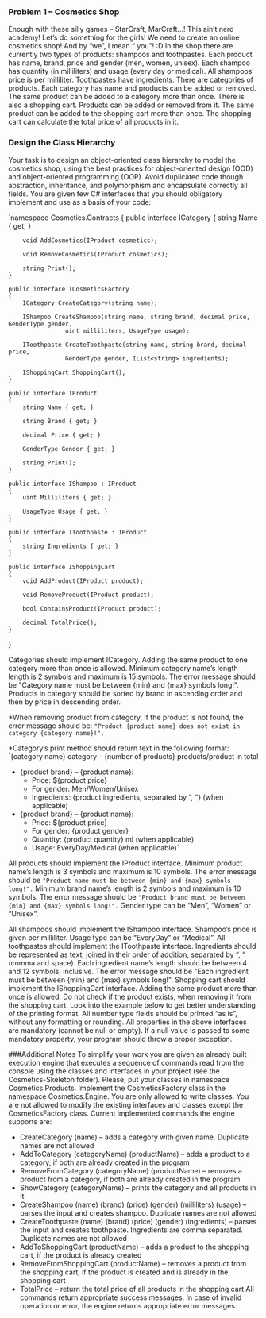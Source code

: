 ### Problem 1 – Cosmetics Shop

Enough with these silly games – StarCraft, MarCraft...! This ain’t nerd academy! Let’s do something for the girls! We need to create an online cosmetics shop! And by “we”, I mean “ you”! :D
In the shop there are currently two types of products: shampoos and toothpastes. Each product has name, brand, price and gender (men, women, unisex). Each shampoo has quantity (in milliliters) and usage (every day or medical). All shampoos’ price is per milliliter. Toothpastes have ingredients. There are categories of products. Each category has name and products can be added or removed. The same product can be added to a category more than once. There is also a shopping cart. Products can be added or removed from it. The same product can be added to the shopping cart more than once. The shopping cart can calculate the total price of all products in it.

### Design the Class Hierarchy

Your task is to design an object-oriented class hierarchy to model the cosmetics shop, using the best practices for object-oriented design (OOD) and object-oriented programming (OOP). Avoid duplicated code though abstraction, inheritance, and polymorphism and encapsulate correctly all fields.
You are given few C# interfaces that you should obligatory implement and use as a basis of your code:

`namespace Cosmetics.Contracts 
{
    public interface ICategory
    {
        string Name { get; }

        void AddCosmetics(IProduct cosmetics);

        void RemoveCosmetics(IProduct cosmetics);

        string Print();
    }

    public interface ICosmeticsFactory
    {
        ICategory CreateCategory(string name);

        IShampoo CreateShampoo(string name, string brand, decimal price, GenderType gender,  
                    uint milliliters, UsageType usage);

        IToothpaste CreateToothpaste(string name, string brand, decimal price,
                    GenderType gender, IList<string> ingredients);

        IShoppingCart ShoppingCart();
    }

    public interface IProduct
    {
        string Name { get; }

        string Brand { get; }

        decimal Price { get; }

        GenderType Gender { get; }

        string Print();
    }

    public interface IShampoo : IProduct
    {
        uint Milliliters { get; }

        UsageType Usage { get; }
    }

    public interface IToothpaste : IProduct
    {
        string Ingredients { get; }
    }

    public interface IShoppingCart
    {
        void AddProduct(IProduct product);

        void RemoveProduct(IProduct product);

        bool ContainsProduct(IProduct product);

        decimal TotalPrice();
    }
}`

Categories should implement ICategory. Adding the same product to one category more than once is allowed. Minimum category name’s length length is 2 symbols and maximum is 15 symbols. The error message should be "Category name must be between {min} and {max} symbols long!". 
Products in category should be sorted by brand in ascending order and then by price in descending order. 

*When removing product from category, if the product is not found, the error message should be:
`"Product {product name} does not exist in category {category name}!".`

*Category’s print method should return text in the following format:
`{category name} category – {number of products} products/product in total
- {product brand} – {product name}:
  * Price: ${product price}
  * For gender: Men/Women/Unisex
  * Ingredients: {product ingredients, separated by “, “} (when applicable)
- {product brand} – {product name}:
  * Price: ${product price}
  * For gender: {product gender}
  * Quantity: {product quantity} ml (when applicable)
  * Usage: EveryDay/Medical (when applicable)`
  
All products should implement the IProduct interface. Minimum product name’s length is 3 symbols and maximum is 10 symbols. 
The error message should be `"Product name must be between {min} and {max} symbols long!".`
Minimum brand name’s length is 2 symbols and maximum is 10 symbols. 
The error message should be `"Product brand must be between {min} and {max} symbols long!".`
Gender type can be “Men”, “Women” or “Unisex”. 

All shampoos should implement the IShampoo interface. Shampoo’s price is given per milliliter. Usage type can be “EveryDay” or “Medical”.
All toothpastes should implement the IToothpaste interface. Ingredients should be represented as text, joined in their order of addition, separated by “, “ (comma and space). 
Each ingredient name’s length should be between 4 and 12 symbols, inclusive. The error message should be "Each ingredient must be between {min} and {max} symbols long!".
Shopping cart should implement the IShoppingCart interface. Adding the same product more than once is allowed. Do not check if the product exists, when removing it from the shopping cart.
Look into the example below to get better understanding of the printing format. 
All number type fields should be printed “as is”, without any formatting or rounding.
All properties in the above interfaces are mandatory (cannot be null or empty).
If a null value is passed to some mandatory property, your program should throw a proper exception.

###Additional Notes
To simplify your work you are given an already built execution engine that executes a sequence of commands read from the console using the classes and interfaces in your project (see the Cosmetics-Skeleton folder). Please, put your classes in namespace Cosmetics.Products. Implement the CosmeticsFactory class in the namespace Cosmetics.Engine.
You are only allowed to write classes. You are not allowed to modify the existing interfaces and classes except the CosmeticsFactory class.
Current implemented commands the engine supports are:
*	CreateCategory (name) – adds a category with given name. Duplicate names are not allowed
*	AddToCategory (categoryName) (productName) – adds a product to a category, if both are already created in the program
*	RemoveFromCategory (categoryName) (productName) – removes a product from a category, if both are already created in the program
*	ShowCategory (categoryName) – prints the category and all products in it
*	CreateShampoo (name) (brand) (price) (gender) (milliliters) (usage) – parses the input and creates shampoo. Duplicate names are not allowed
*	CreateToothpaste (name) (brand) (price) (gender) (ingredients) – parses the input and creates toothpaste. Ingredients are comma separated. Duplicate names are not allowed
*	AddToShoppingCart (productName) – adds a product to the shopping cart, if the product is already created
*	RemoveFromShoppingCart (productName) – removes a product from the shopping cart, if the product is created and is already in the shopping cart
*	TotalPrice – return the total price of all products in the shopping cart
All commands return appropriate success messages. In case of invalid operation or error, the engine returns appropriate error messages.
